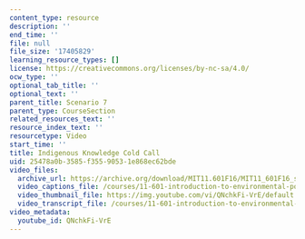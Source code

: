 ```yaml
---
content_type: resource
description: ''
end_time: ''
file: null
file_size: '17405829'
learning_resource_types: []
license: https://creativecommons.org/licenses/by-nc-sa/4.0/
ocw_type: ''
optional_tab_title: ''
optional_text: ''
parent_title: Scenario 7
parent_type: CourseSection
related_resources_text: ''
resource_index_text: ''
resourcetype: Video
start_time: ''
title: Indigenous Knowledge Cold Call
uid: 25478a0b-3585-f355-9053-1e868ec62bde
video_files:
  archive_url: https://archive.org/download/MIT11.601F16/MIT11_601F16_s07_Cold_Call_300k.mp4
  video_captions_file: /courses/11-601-introduction-to-environmental-policy-and-planning-fall-2016/03b932c57f885b48ab511259fbdb5760_QNchkFi-VrE.vtt
  video_thumbnail_file: https://img.youtube.com/vi/QNchkFi-VrE/default.jpg
  video_transcript_file: /courses/11-601-introduction-to-environmental-policy-and-planning-fall-2016/725475dd6176a47ff75dd52baa3470c0_QNchkFi-VrE.pdf
video_metadata:
  youtube_id: QNchkFi-VrE
---
```

